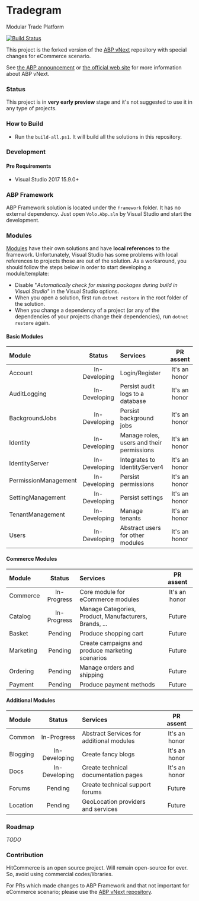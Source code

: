 # Tradegram
Modular Trade Platform 

[![Build Status](https://travis-ci.com/Hitasp/HitCommerce.svg?branch=master)](https://travis-ci.com/Hitasp/HitCommerce)

This project is the forked version of the
[ABP vNext](https://github.com/abpframework/abp) repository with special changes for eCommerce scenario.

See
[the ABP announcement](https://abp.io/blog/abp/Abp-vNext-Announcement)
or [the official web site](https://abp.io/) for more information about
ABP vNext.

### Status

This project is in **very early preview** stage and it's not suggested
to use it in any type of projects.

### How to Build

- Run the `build-all.ps1`. It will build all the solutions in this
  repository.

### Development

#### Pre Requirements

- Visual Studio 2017 15.9.0+

### ABP Framework

ABP Framework solution is located under the `framework` folder. It has
no external dependency. Just open `Volo.Abp.sln` by Visual Studio and
start the development.

### Modules

[Modules](modules/) have their own solutions and have **local
references** to the framework. Unfortunately, Visual Studio has some
problems with local references to projects those are out of the
solution. As a workaround, you should follow the steps below in order to
start developing a module/template:

- Disable "*Automatically check for missing packages during build in
  Visual Studio*" in the Visual Studio options.
- When you open a solution, first run `dotnet restore` in the root
  folder of the solution.
- When you change a dependency of a project (or any of the dependencies
  of your projects change their dependencies), run `dotnet restore`
  again.

#### Basic Modules

| Module               |    Status     | Services                                  |   PR assent   |
|:---------------------|:-------------:|:------------------------------------------|:-------------:|
| Account              | In-Developing | Login/Register                            | It's an honor |
| AuditLogging         | In-Developing | Persist audit logs to a database          | It's an honor |
| BackgroundJobs       | In-Developing | Persist background jobs                   | It's an honor |
| Identity             | In-Developing | Manage roles, users and their permissions | It's an honor |
| IdentityServer       | In-Developing | Integrates to IdentityServer4             | It's an honor |
| PermissionManagement | In-Developing | Persist permissions                       | It's an honor |
| SettingManagement    | In-Developing | Persist settings                          | It's an honor |
| TenantManagement     | In-Developing | Manage tenants                            | It's an honor |
| Users                | In-Developing | Abstract users for other modules          | It's an honor |

#### Commerce Modules

| Module    |   Status    | Services                                               |   PR assent   |
|:----------|:-----------:|:-------------------------------------------------------|:-------------:|
| Commerce  | In-Progress | Core module for eCommerce modules                      | It's an honor |
| Catalog   | In-Progress | Manage Categories, Product, Manufacturers, Brands, ... |    Future     |
| Basket    |   Pending   | Produce shopping cart                                  |    Future     |
| Marketing |   Pending   | Create campaigns and produce marketing scenarios       |    Future     |
| Ordering  |   Pending   | Manage orders and shipping                             |    Future     |
| Payment   |   Pending   | Produce payment methods                                |    Future     |

#### Additional Modules

| Module   |    Status     | Services                                 |   PR assent   |
|:---------|:-------------:|:-----------------------------------------|:-------------:|
| Common   |  In-Progress  | Abstract Services for additional modules | It's an honor |
| Blogging | In-Developing | Create fancy blogs                       | It's an honor |
| Docs     | In-Developing | Create technical documentation pages     | It's an honor |
| Forums   |    Pending    | Create technical support forums          |    Future     |
| Location |    Pending    | GeoLocation providers and services       |    Future     |

### Roadmap

_TODO_

### Contribution

HitCommerce is an open source project. Will remain open-source for ever.
So, avoid using commercial codes/libraries.

For PRs which made changes to ABP Framework and that not important for
eCommerce scenario; please use the
[ABP vNext repository](https://github.com/abpframework/abp).
